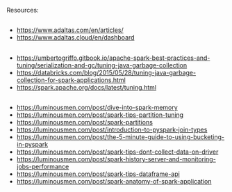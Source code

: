 Resources:
## 
- https://www.adaltas.com/en/articles/
- https://www.adaltas.cloud/en/dashboard
##
- https://umbertogriffo.gitbook.io/apache-spark-best-practices-and-tuning/serialization-and-gc/tuning-java-garbage-collection
- https://databricks.com/blog/2015/05/28/tuning-java-garbage-collection-for-spark-applications.html
- https://spark.apache.org/docs/latest/tuning.html
##
- https://luminousmen.com/post/dive-into-spark-memory
- https://luminousmen.com/post/spark-tips-partition-tuning
- https://luminousmen.com/post/spark-partitions
- https://luminousmen.com/post/introduction-to-pyspark-join-types
- https://luminousmen.com/post/the-5-minute-guide-to-using-bucketing-in-pyspark
- https://luminousmen.com/post/spark-tips-dont-collect-data-on-driver
- https://luminousmen.com/post/spark-history-server-and-monitoring-jobs-performance
- https://luminousmen.com/post/spark-tips-dataframe-api
- https://luminousmen.com/post/spark-anatomy-of-spark-application
